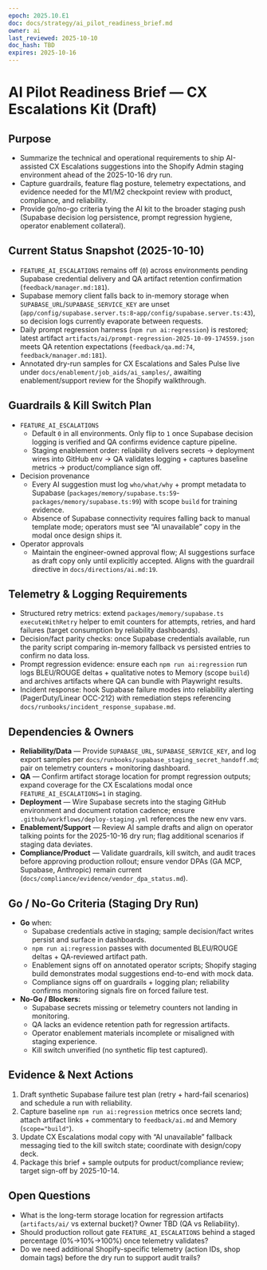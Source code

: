 ```yaml
---
epoch: 2025.10.E1
doc: docs/strategy/ai_pilot_readiness_brief.md
owner: ai
last_reviewed: 2025-10-10
doc_hash: TBD
expires: 2025-10-16
---
```

# AI Pilot Readiness Brief — CX Escalations Kit (Draft)

## Purpose
- Summarize the technical and operational requirements to ship AI-assisted CX Escalations suggestions into the Shopify Admin staging environment ahead of the 2025-10-16 dry run.
- Capture guardrails, feature flag posture, telemetry expectations, and evidence needed for the M1/M2 checkpoint review with product, compliance, and reliability.
- Provide go/no-go criteria tying the AI kit to the broader staging push (Supabase decision log persistence, prompt regression hygiene, operator enablement collateral).

## Current Status Snapshot (2025-10-10)
- `FEATURE_AI_ESCALATIONS` remains off (`0`) across environments pending Supabase credential delivery and QA artifact retention confirmation (`feedback/manager.md:181`).
- Supabase memory client falls back to in-memory storage when `SUPABASE_URL`/`SUPABASE_SERVICE_KEY` are unset (`app/config/supabase.server.ts:8`-`app/config/supabase.server.ts:43`), so decision logs currently evaporate between requests.
- Daily prompt regression harness (`npm run ai:regression`) is restored; latest artifact `artifacts/ai/prompt-regression-2025-10-09-174559.json` meets QA retention expectations (`feedback/qa.md:74`, `feedback/manager.md:181`).
- Annotated dry-run samples for CX Escalations and Sales Pulse live under `docs/enablement/job_aids/ai_samples/`, awaiting enablement/support review for the Shopify walkthrough.

## Guardrails & Kill Switch Plan
- `FEATURE_AI_ESCALATIONS`
  - Default `0` in all environments. Only flip to `1` once Supabase decision logging is verified and QA confirms evidence capture pipeline.
  - Staging enablement order: reliability delivers secrets → deployment wires into GitHub env → QA validates logging + captures baseline metrics → product/compliance sign off.
- Decision provenance
  - Every AI suggestion must log `who/what/why` + prompt metadata to Supabase (`packages/memory/supabase.ts:59`-`packages/memory/supabase.ts:99`) with scope `build` for training evidence.
  - Absence of Supabase connectivity requires falling back to manual template mode; operators must see “AI unavailable” copy in the modal once design ships it.
- Operator approvals
  - Maintain the engineer-owned approval flow; AI suggestions surface as draft copy only until explicitly accepted. Aligns with the guardrail directive in `docs/directions/ai.md:19`.

## Telemetry & Logging Requirements
- Structured retry metrics: extend `packages/memory/supabase.ts` `executeWithRetry` helper to emit counters for attempts, retries, and hard failures (target consumption by reliability dashboards).
- Decision/fact parity checks: once Supabase credentials available, run the parity script comparing in-memory fallback vs persisted entries to confirm no data loss.
- Prompt regression evidence: ensure each `npm run ai:regression` run logs BLEU/ROUGE deltas + qualitative notes to Memory (scope `build`) and archives artifacts where QA can bundle with Playwright results.
- Incident response: hook Supabase failure modes into reliability alerting (PagerDuty/Linear OCC-212) with remediation steps referencing `docs/runbooks/incident_response_supabase.md`.

## Dependencies & Owners
- **Reliability/Data** — Provide `SUPABASE_URL`, `SUPABASE_SERVICE_KEY`, and log export samples per `docs/runbooks/supabase_staging_secret_handoff.md`; pair on telemetry counters + monitoring dashboard.
- **QA** — Confirm artifact storage location for prompt regression outputs; expand coverage for the CX Escalations modal once `FEATURE_AI_ESCALATIONS=1` in staging.
- **Deployment** — Wire Supabase secrets into the staging GitHub environment and document rotation cadence; ensure `.github/workflows/deploy-staging.yml` references the new env vars.
- **Enablement/Support** — Review AI sample drafts and align on operator talking points for the 2025-10-16 dry run; flag additional scenarios if staging data deviates.
- **Compliance/Product** — Validate guardrails, kill switch, and audit traces before approving production rollout; ensure vendor DPAs (GA MCP, Supabase, Anthropic) remain current (`docs/compliance/evidence/vendor_dpa_status.md`).

## Go / No-Go Criteria (Staging Dry Run)
- **Go** when:
  - Supabase credentials active in staging; sample decision/fact writes persist and surface in dashboards.
  - `npm run ai:regression` passes with documented BLEU/ROUGE deltas + QA-reviewed artifact path.
  - Enablement signs off on annotated operator scripts; Shopify staging build demonstrates modal suggestions end-to-end with mock data.
  - Compliance signs off on guardrails + logging plan; reliability confirms monitoring signals fire on forced failure test.
- **No-Go / Blockers:**
  - Supabase secrets missing or telemetry counters not landing in monitoring.
  - QA lacks an evidence retention path for regression artifacts.
  - Operator enablement materials incomplete or misaligned with staging experience.
  - Kill switch unverified (no synthetic flip test captured).

## Evidence & Next Actions
1. Draft synthetic Supabase failure test plan (retry + hard-fail scenarios) and schedule a run with reliability.
2. Capture baseline `npm run ai:regression` metrics once secrets land; attach artifact links + commentary to `feedback/ai.md` and Memory (`scope="build"`).
3. Update CX Escalations modal copy with “AI unavailable” fallback messaging tied to the kill switch state; coordinate with design/copy deck.
4. Package this brief + sample outputs for product/compliance review; target sign-off by 2025-10-14.

## Open Questions
- What is the long-term storage location for regression artifacts (`artifacts/ai/` vs external bucket)? Owner TBD (QA vs Reliability).
- Should production rollout gate `FEATURE_AI_ESCALATIONS` behind a staged percentage (0%→10%→100%) once telemetry validates?
- Do we need additional Shopify-specific telemetry (action IDs, shop domain tags) before the dry run to support audit trails?
